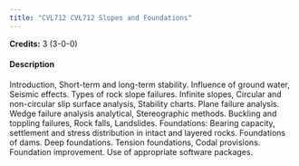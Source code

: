 ```yaml
---
title: "CVL712 CVL712 Slopes and Foundations"
---
```

**Credits:** 3 (3-0-0)

#### Description
Introduction, Short-term and long-term stability. Influence of ground water, Seismic effects. Types of rock slope failures. Infinite slopes, Circular and non-circular slip surface analysis, Stability charts. Plane failure analysis. Wedge failure analysis analytical, Stereographic methods. Buckling and toppling failures, Rock falls, Landslides. Foundations: Bearing capacity, settlement and stress distribution in intact and layered rocks. Foundations of dams. Deep foundations. Tension foundations, Codal provisions. Foundation improvement. Use of appropriate software packages.